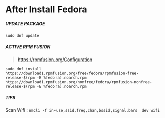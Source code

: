 # After Install Fedora

##### UPDATE PACKAGE
```sudo dnf update```

##### ACTIVE RPM FUSION
> https://rpmfusion.org/Configuration

```sudo dnf install https://download1.rpmfusion.org/free/fedora/rpmfusion-free-release-$(rpm -E %fedora).noarch.rpm https://download1.rpmfusion.org/nonfree/fedora/rpmfusion-nonfree-release-$(rpm -E %fedora).noarch.rpm```

##### TIPS
Scan Wifi :
```nmcli -f in-use,ssid,freq,chan,bssid,signal,bars  dev wifi```
